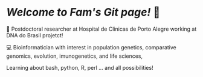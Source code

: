 # *Welcome to Fam's Git page!* :raising_hand:

:hospital: Postdoctoral researcher at Hospital de Clinicas de Porto Alegre working at DNA do Brasil projetct!

:computer:  Bioinformatician with interest in population genetics, comparative genomics, evolution, imunogenetics, and life sciences,

Learning about bash, python, R, perl ... and all possibilities!




